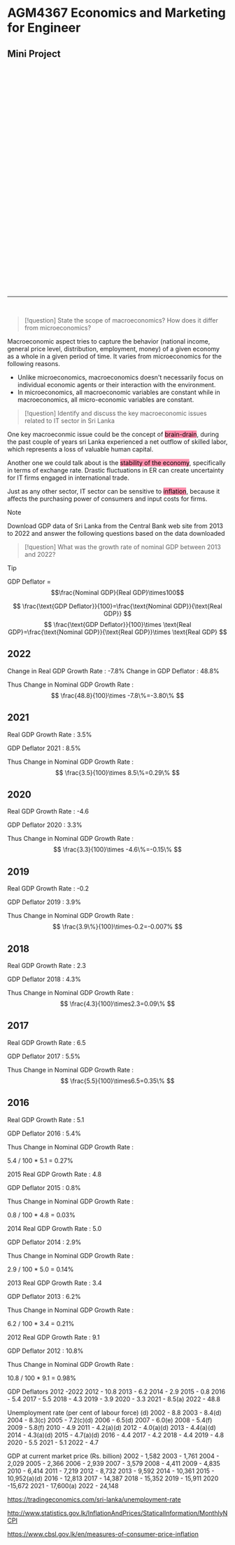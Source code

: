 # AGM4367 Economics and Marketing for Engineer
## Mini Project
<br>
<br>
<br>
<br>
<br>
<br>
<br>
<br>
<br>
<br>
<br>
<br>
<br>
<br>
<br>
<br>
<br>
<br>
<br>
<br>
<br>
<br>
<br>
<br>
<br>
<br>
<br>
<br>
<br>
<br>

***

<br>

> [!question]
> State the scope of macroeconomics? How does it differ from microeconomics?


Macroeconomic aspect tries to capture the behavior (national income, general price level, distribution, employment, money) of a given economy as a whole in a given period of time. It varies from microeconomics for the following reasons.
- Unlike microeconomics, macroeconomics doesn't necessarily focus on individual economic agents or their interaction with the environment.
- In microeconomics, all macroeconomic variables are constant while in macroeconomics, all micro-economic variables are constant.

> [!question]
> Identify and discuss the key macroeconomic issues related to IT sector in Sri Lanka

One key macroeconmic issue could be the concept of <mark style="background: #FF5582A6;">brain-drain</mark>, during the past couple of years sri Lanka experienced a net outflow of skilled labor, which represents a loss of valuable human capital. 

Another one we could talk about is the <mark style="background: #FF5582A6;">stability of the economy</mark>, specifically in terms of exchange rate. Drastic fluctuations in ER can create uncertainty for IT firms engaged in international trade.

Just as any other sector, IT sector can be sensitive to <mark style="background: #FF5582A6;">inflation</mark>, because it affects the purchasing power of consumers and input costs for firms. 


> [!note]
> Download GDP data of Sri Lanka from the Central Bank web site from 2013 to 2022
and answer the following questions based on the data downloaded

> [!question]
> What was the growth rate of nominal GDP between 2013 and 2022?

> [!tip]
> GDP Deflator = $$\frac{Nominal GDP}{Real GDP}\times100$$

$$
\frac{\text{GDP Deflator}}{100}=\frac{\text{Nominal GDP}}{\text{Real GDP}}
$$
$$
\frac{\text{GDP Deflator}}{100}\times \text{Real GDP}=\frac{\text{Nominal GDP}}{\text{Real GDP}}\times \text{Real GDP}
$$


## 2022
Change in Real GDP Growth Rate  : -7.8%
Change in GDP Deflator : 48.8%

Thus Change in Nominal GDP Growth Rate :
$$
\frac{48.8}{100}\times -7.8\%=-3.80\%
$$


## 2021
Real GDP Growth Rate : 3.5%

GDP Deflator 2021 : 8.5%

Thus Change in Nominal GDP Growth Rate :
$$
\frac{3.5}{100}\times 8.5\%=0.29\% 
$$

## 2020
Real GDP Growth Rate : -4.6

GDP Deflator 2020 : 3.3%

Thus Change in Nominal GDP Growth Rate : 
$$
\frac{3.3}{100}\times -4.6\%=-0.15\%
$$
## 2019
Real GDP Growth Rate : -0.2

GDP Deflator 2019 : 3.9%

Thus Change in Nominal GDP Growth Rate :
$$
\frac{3.9\%}{100}\times-0.2=-0.007%
$$
## 2018
Real GDP Growth Rate : 2.3

GDP Deflator 2018 : 4.3%

Thus Change in Nominal GDP Growth Rate : 
$$
\frac{4.3}{100}\times2.3=0.09\%
$$
## 2017
Real GDP Growth Rate : 6.5

GDP Deflator 2017 : 5.5%

Thus Change in Nominal GDP Growth Rate :
$$
\frac{5.5}{100}\times6.5=0.35\%
$$
## 2016
Real GDP Growth Rate : 5.1

GDP Deflator 2016 : 5.4%

Thus Change in Nominal GDP Growth Rate : 

 5.4 / 100 * 5.1 = 0.27%


2015
Real GDP Growth Rate : 4.8

GDP Deflator 2015 : 0.8%

Thus Change in Nominal GDP Growth Rate :

 0.8 / 100 * 4.8 = 0.03%



2014
Real GDP Growth Rate : 5.0

GDP Deflator 2014 : 2.9%

Thus Change in Nominal GDP Growth Rate :

 2.9 / 100 * 5.0 = 0.14%


2013
Real GDP Growth Rate : 3.4

GDP Deflator 2013 : 6.2%

Thus Change in Nominal GDP Growth Rate :

 6.2 / 100 * 3.4 = 0.21%


2012
Real GDP Growth Rate : 9.1

GDP Deflator 2012 : 10.8%

Thus Change in Nominal GDP Growth Rate :

 10.8 / 100 * 9.1 = 0.98%



GDP Deflators 2012 -2022
2012 - 10.8 
2013 - 6.2 
2014 - 2.9 
2015 - 0.8 
2016 - 5.4 
2017 - 5.5 
2018 - 4.3 
2019 - 3.9 
2020 - 3.3 
2021 - 8.5(a) 
2022 - 48.8



Unemployment rate (per cent of labour force) (d)
2002 - 8.8
2003 - 8.4(d)
2004 - 8.3(c)
2005 - 7.2(c)(d)
2006 - 6.5(d)
2007 - 6.0(e)
2008 - 5.4(f)
2009 - 5.8(f)
2010 - 4.9
2011 - 4.2(a)(d)
2012 - 4.0(a)(d)
2013 - 4.4(a)(d)
2014 - 4.3(a)(d)
2015 - 4.7(a)(d)
2016 - 4.4
2017 - 4.2
2018 - 4.4
2019 - 4.8
2020 - 5.5
2021 - 5.1
2022 - 4.7


GDP at current market price (Rs. billion)
2002 - 1,582
2003 - 1,761
2004 - 2,029
2005 - 2,366
2006 - 2,939
2007 - 3,579
2008 - 4,411
2009 - 4,835
2010 - 6,414
2011 - 7,219
2012 - 8,732
2013 - 9,592
2014 - 10,361
2015 - 10,952(a)(d)
2016 - 12,813
2017 - 14,387
2018 - 15,352
2019 - 15,911
2020 -15,672
2021 - 17,600(a)
2022 - 24,148

https://tradingeconomics.com/sri-lanka/unemployment-rate

http://www.statistics.gov.lk/InflationAndPrices/StaticalInformation/MonthlyNCPI

https://www.cbsl.gov.lk/en/measures-of-consumer-price-inflation

